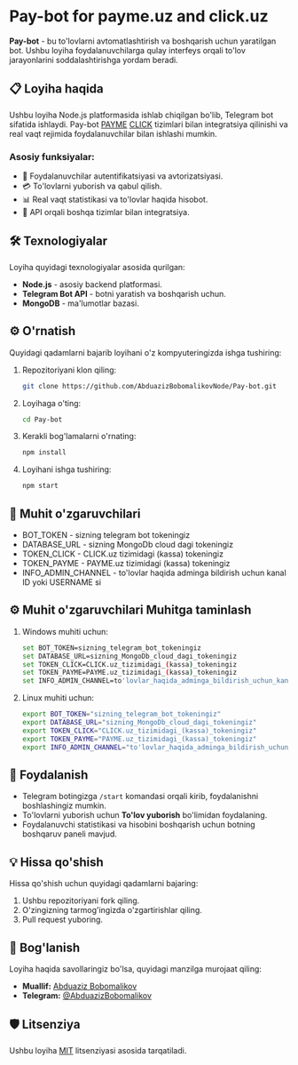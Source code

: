 # Pay-bot for payme.uz and  click.uz

**Pay-bot** - bu to'lovlarni avtomatlashtirish va boshqarish uchun yaratilgan bot. Ushbu loyiha foydalanuvchilarga qulay interfeys orqali to'lov jarayonlarini soddalashtirishga yordam beradi.

## 📋 Loyiha haqida

Ushbu loyiha Node.js platformasida ishlab chiqilgan bo'lib, Telegram bot sifatida ishlaydi. Pay-bot [PAYME](https://payme.uz/) [CLICK](https://click.uz/) tizimlari bilan integratsiya qilinishi va real vaqt rejimida foydalanuvchilar bilan ishlashi mumkin.

### Asosiy funksiyalar:
- 🔐 Foydalanuvchilar autentifikatsiyasi va avtorizatsiyasi.
- 💳 To'lovlarni yuborish va qabul qilish.
- 📊 Real vaqt statistikasi va to'lovlar haqida hisobot.
- 🔄 API orqali boshqa tizimlar bilan integratsiya.

## 🛠 Texnologiyalar

Loyiha quyidagi texnologiyalar asosida qurilgan:
- **Node.js** - asosiy backend platformasi.
- **Telegram Bot API** - botni yaratish va boshqarish uchun.
- **MongoDB** - ma'lumotlar bazasi.

## ⚙ O'rnatish

Quyidagi qadamlarni bajarib loyihani o'z kompyuteringizda ishga tushiring:

1. Repozitoriyani klon qiling:
   ```bash
   git clone https://github.com/AbduazizBobomalikovNode/Pay-bot.git
   ```

2. Loyihaga o'ting:
   ```bash
   cd Pay-bot
   ```

3. Kerakli bog'lamalarni o'rnating:
   ```bash
   npm install
   ```

4. Loyihani ishga tushiring:
   ```bash
   npm start
   ```

## 🔐 Muhit o'zgaruvchilari
  - BOT_TOKEN - sizning  telegram bot  tokeningiz
  - DATABASE_URL - sizning  MongoDb   cloud dagi tokeningiz
  - TOKEN_CLICK - CLICK.uz  tizimidagi (kassa) tokeningiz
  - TOKEN_PAYME - PAYME.uz  tizimidagi (kassa) tokeningiz
  - INFO_ADMIN_CHANNEL - to'lovlar haqida adminga  bildirish uchun kanal  ID yoki USERNAME si 
   
## ⚙ Muhit o'zgaruvchilari Muhitga taminlash
1. Windows muhiti uchun:
   ```bash
   set BOT_TOKEN=sizning_telegram_bot_tokeningiz
   set DATABASE_URL=sizning_MongoDb_cloud_dagi_tokeningiz
   set TOKEN_CLICK=CLICK.uz_tizimidagi_(kassa)_tokeningiz
   set TOKEN_PAYME=PAYME.uz_tizimidagi_(kassa)_tokeningiz
   set INFO_ADMIN_CHANNEL=to'lovlar_haqida_adminga_bildirish_uchun_kanal_ID_yoki_USERNAME_si 
   ```
2. Linux muhiti uchun:
   ```bash
   export BOT_TOKEN="sizning_telegram_bot_tokeningiz"
   export DATABASE_URL="sizning_MongoDb_cloud_dagi_tokeningiz"
   export TOKEN_CLICK="CLICK.uz_tizimidagi_(kassa)_tokeningiz"
   export TOKEN_PAYME="PAYME.uz_tizimidagi_(kassa)_tokeningiz"
   export INFO_ADMIN_CHANNEL="to'lovlar_haqida_adminga_bildirish_uchun_kanal_ID_yoki_USERNAME_si" 
   ```
   
## 📜 Foydalanish

- Telegram botingizga `/start` komandasi orqali kirib, foydalanishni boshlashingiz mumkin.
- To'lovlarni yuborish uchun **To'lov yuborish** bo'limidan foydalaning.
- Foydalanuvchi statistikasi va hisobini boshqarish uchun botning boshqaruv paneli mavjud.

## 💡 Hissa qo'shish

Hissa qo'shish uchun quyidagi qadamlarni bajaring:

1. Ushbu repozitoriyani fork qiling.
2. O'zingizning tarmog'ingizda o'zgartirishlar qiling.
3. Pull request yuboring.

## 📧 Bog'lanish

Loyiha haqida savollaringiz bo'lsa, quyidagi manzilga murojaat qiling:
- **Muallif:** [Abduaziz Bobomalikov](https://github.com/AbduazizBobomalikovNode)
- **Telegram:** [@AbduazizBobomalikov](https://t.me/@Bobomalikov_Abduaziz)

## 🛡 Litsenziya

Ushbu loyiha [MIT](LICENSE) litsenziyasi asosida tarqatiladi.

